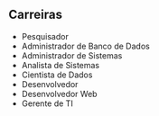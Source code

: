 ##  Carreiras

* Pesquisador
* Administrador de Banco de Dados
* Administrador de Sistemas
* Analista de Sistemas
* Cientista de Dados
* Desenvolvedor
* Desenvolvedor Web
* Gerente de TI
